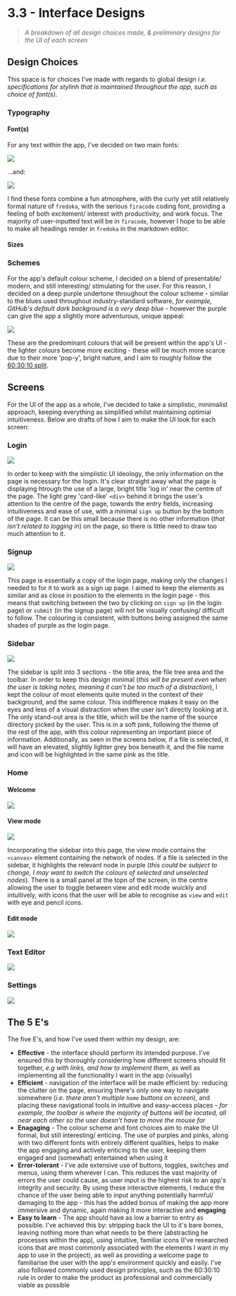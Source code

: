 # 3.3 - Interface Designs
> *A breakdown of all design choices made, & preliminary designs for the UI of each screen*

## Design Choices
This space is for choices I've made with regards to global design *i.e. specifications for stylinh that is maintained throughout the app, such as choice of font(s)*.

### Typography
#### Font(s)
For any text within the app, I've decided on two main fonts:

<img src="./src/fredoka.png"/>

...and:

<img src="./src/firacode.png"/>

I find these fonts combine a fun atmosphere, with the curly yet still relatively formal nature of `fredoka`, with the serious `firacode` coding font, providing a feeling of both excitement/ interest with productivity, and work focus. The majority of user-inputted text will be in `firacode`, however I hope to be able to make all headings render in `fredoka` in the markdown editor.

#### Sizes

### Schemes
For the app's default colour scheme, I decided on a blend of presentable/ modern, and still interesting/ stimulating for the user. For this reason, I decided on a deep purple undertone throughout the colour scheme - similar to the blues used throughout industry-standard software, *for example, GitHub's default dark background is a very deep blue* - however the purple can give the app a slightly more adventurous, unique appeal:

<img src="./src/colours.png"/>

These are the predominant colours that will be present within the app's UI - the lighter colours become more exciting - these will be much more scarce due to their more 'pop-y', bright nature, and I aim to roughly follow the [60:30:10 split](https://www.freecodecamp.org/news/the-60-30-10-rule-in-design/).

## Screens
For the UI of the app as a whole, I've decided to take a simplistic, minimalist approach, keeping everything as simplified whilst maintaining optimial intuitiveness. Below are drafts of how I aim to make the UI look for each screen:

### Login

<img src="./src/login.png"/>

In order to keep with the simplistic UI ideology, the only information on the page is necessary for the login. It's clear straight away what the page is displaying htrough the use of a large, bright title 'log in' near the centre of the page. The light grey 'card-like' `<div>` behind it brings the user's attention to the centre of the page, towards the entry fields, increasing intuitiveness and ease of use, with a minimal `sign up` button by the bottom of the page. It can be this small because there is no other information (*that isn't related to logging in*) on the page, so there is little need to draw too much attention to it.

### Signup

<img src="./src/signup.png"/>

This page is essentially a copy of the login page, making only the changes I needed to for it to work as a sign up page. I aimed to keep the elements as similar and as close in position to the elements in the login page - this means that switching between the two by clicking on `sign up` (in the login page) or `submit` (in the signup page) will not be visually confusing/ difficult to follow. The colouring is consistent, with buttons being assigned the same shades of purple as the login page.

### Sidebar

<img src="./src/sidebar.png"/>

The sidebar is split into 3 sections - the title area, the file tree area and the toolbar. In order to keep this design minimal (*this will be present even when the user is taking notes, meaning it can't be too much of a distraction*), I kept the colour of most elements quite muted in the context of their background, and the same colour. This indifference makes it easy on the eyes and less of a visual distraction when the user isn't directly looking at it. The only stand-out area is the title, which will be the name of the source directory picked by the user. This is in a soft pink, following the theme of the rest of the app, with this colour representing an important piece of information. Additionally, as seen in the screens below, if a file is selected, it will have an elevated, slightly lighter grey box beneath it, and the file name and icon will be highlighted in the same pink as the title.

### Home
#### Welcome

<img src="./src/welcome.png"/>

#### View mode

<img src="./src/home-view.png"/>

Incorporating the sidebar into this page, the view mode contains the `<canvas>` element containing the network of nodes. If a file is selected in the sidebar, it highlights the relevant node in purple (*this could be subject to change, I may want to switch the colours of selected and unselected nodes*). There is a small panel at the topn of the screen, in the centre allowing the user to toggle between view and edit mode wuickly and intuitively, with icons that the user will be able to recognise as `view` and `edit` with eye and pencil icons.

#### Edit mode
<img src="./src/home-edit.png"/>



### Text Editor

<img src="./src/text-editor.png"/>

### Settings

<img src="./src/settings.png"/>

## The 5 E's
The five E's, and how I've used them within my design, are:

- **Effective** - the interface should perform its intended purpose. I've ensured this by thoroughly considering how different screens should fit together, *e.g with links, and how to implement them*, as well as implementing all the functionality I want in the app (visually)
- **Efficient** - navigation of the interface will be made efficient by: reducing the clutter on the page, ensuring there's only one way to navigate somewhere (*i.e. there aren't multiple `home` buttons on screen*), and placing these navigational tools in intuitive and easy-access places - *for example, the toolbar is where the majority of buttons will be located, all near each other so the user doesn't have to move the mouse far*
- **Enagaging** - The colour scheme and font choices aim to make the UI formal, but still interesting/ enticing. The use of purples and pinks, along with two different fonts with entirely different qualities, helps to make the app engaging and actively enticing to the user, keeping them engaged and (somewhat) entertained when using it
- **Error-tolerant** - I've ade extensive use of buttons, toggles, switches and menus, using them wherever I can. This reduces the vast majority of errors the user could cause, as user input is the highest risk to an app's integrity and security. By using these interactive elements, I reduce the chance of the user being able to input anything potentially harmful/ damaging to the app - this has the added bonus of making the app more immersive and dynamic, again making it more interactive and **engaging**
- **Easy to learn** - The app should have as low a barrier to entry as possible. I've achieved this by: stripping back the UI to it's bare bones, leaving nothing more than what needs to be there (abstracting he processes within the app), using intuitive, familiar icons (I've researched icons that are most commonly associated with the elements I want in my app to use in the project), as well as providing a welcome page to familiarise the user with the app's environment quickly and easily. I've also followed commonly used design principles, such as the 60:30:10 rule in order to make the product as professional and commercially viable as possible
